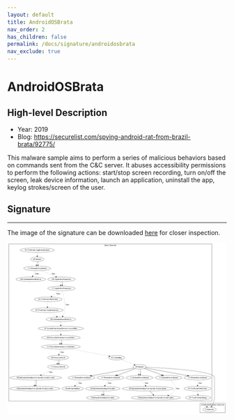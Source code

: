 ```yaml
---
layout: default
title: AndroidOSBrata
nav_order: 2
has_children: false
permalink: /docs/signature/androidosbrata
nav_exclude: true
---
```


# AndroidOSBrata

## High-level Description

* Year: 2019
* Blog: https://securelist.com/spying-android-rat-from-brazil-brata/92775/

This malware sample aims to perform a series of malicious behaviors based on commands sent from the C&C server. It abuses accessibility permissions to perform the following actions: start/stop screen recording, turn on/off the screen, leak device information, launch an application, uninstall the app, keylog strokes/screen of the user.

## Signature
---

The image of the signature can be downloaded [here](../../img/signatures/AndroidOSBrata.png) for closer inspection.

![](../../img/signatures/AndroidOSBrata.png)
